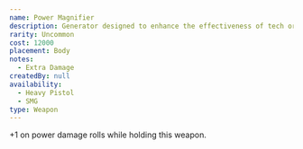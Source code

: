 ```yaml
---
name: Power Magnifier
description: Generator designed to enhance the effectiveness of tech or biotic attacks.
rarity: Uncommon
cost: 12000
placement: Body
notes:
  - Extra Damage
createdBy: null
availability:
  - Heavy Pistol
  - SMG
type: Weapon
---
```

+1 on power damage rolls while holding this weapon.
